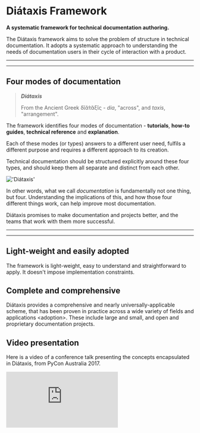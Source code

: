 Diátaxis Framework
==================

**A systematic framework for technical documentation authoring.**

The Diátaxis framework aims to solve the problem of structure in
technical documentation. It adopts a systematic approach to
understanding the needs of documentation users in their cycle of
interaction with a product.

* * * * *

* * * * *

Four modes of documentation
---------------------------

> ***Diátaxis***
>
> From the Ancient Greek δῐᾰ́τᾰξῐς - *dia*, "across", and *taxis*,
> "arrangement".

The framework identifies four modes of documentation - **tutorials**,
**how-to guides**, **technical reference** and **explanation**.

Each of these modes (or types) answers to a different user need, fulfils
a different purpose and requires a different approach to its creation.

Technical documentation should be structured explicitly around these
four types, and should keep them all separate and distinct from each
other.

!['Diátaxis'](/images/diataxis.png)

In other words, what we call *documentation* is fundamentally not one
thing, but four. Understanding the implications of this, and how those
four different things work, can help improve most documentation.

Diátaxis promises to make documentation and projects better, and the
teams that work with them more successful.

* * * * *

* * * * *

Light-weight and easily adopted
-------------------------------

The framework is light-weight, easy to understand and straightforward to
apply. It doesn't impose implementation constraints.

Complete and comprehensive
--------------------------

Diátaxis provides a comprehensive and nearly universally-applicable
scheme, that has been proven in practice
across a wide variety of fields and applications \<adoption\>. These
include large and small, and open and proprietary documentation
projects.

Video presentation
------------------

Here is a video of a conference talk presenting the concepts
encapsulated in Diátaxis, from PyCon Australia 2017.

<div class="embed-responsive embed-responsive-16by9">
    <iframe class="embed-responsive-item" src="https://www.youtube.com/embed/t4vKPhjcMZg" frameborder="0" allow="accelerometer; autoplay; encrypted-media; gyroscope; picture-in-picture" allowfullscreen></iframe>
</div>

